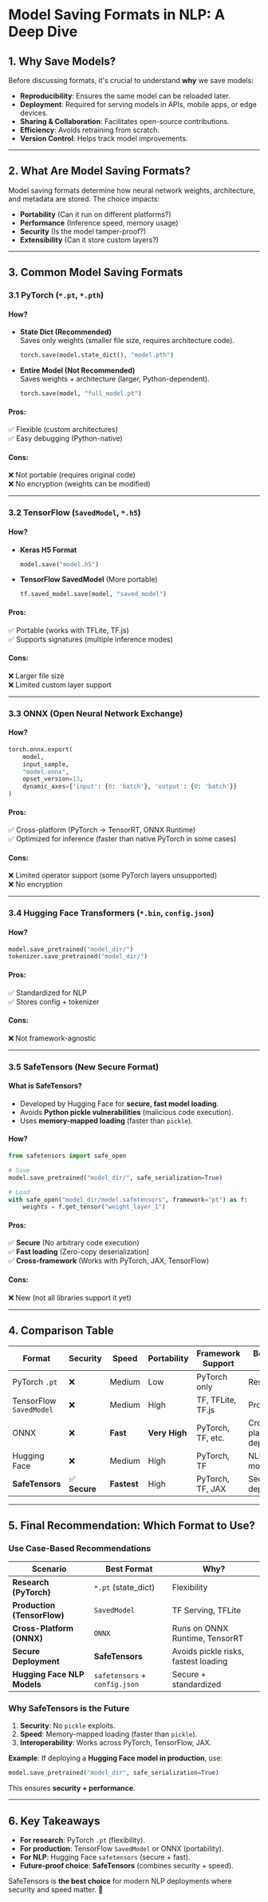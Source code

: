 # **Model Saving Formats in NLP: A Deep Dive**

## **1. Why Save Models?**
Before discussing formats, it's crucial to understand **why** we save models:
- **Reproducibility**: Ensures the same model can be reloaded later.
- **Deployment**: Required for serving models in APIs, mobile apps, or edge devices.
- **Sharing & Collaboration**: Facilitates open-source contributions.
- **Efficiency**: Avoids retraining from scratch.
- **Version Control**: Helps track model improvements.

---

## **2. What Are Model Saving Formats?**
Model saving formats determine how neural network weights, architecture, and metadata are stored. The choice impacts:
- **Portability** (Can it run on different platforms?)
- **Performance** (Inference speed, memory usage)
- **Security** (Is the model tamper-proof?)
- **Extensibility** (Can it store custom layers?)

---

## **3. Common Model Saving Formats**
### **3.1 PyTorch (`*.pt`, `*.pth`)**
#### **How?**
- **State Dict (Recommended)**  
  Saves only weights (smaller file size, requires architecture code).
  ```python
  torch.save(model.state_dict(), "model.pth")
  ```
- **Entire Model (Not Recommended)**  
  Saves weights + architecture (larger, Python-dependent).
  ```python
  torch.save(model, "full_model.pt")
  ```
#### **Pros:**
✅ Flexible (custom architectures)  
✅ Easy debugging (Python-native)  
#### **Cons:**
❌ Not portable (requires original code)  
❌ No encryption (weights can be modified)  

---

### **3.2 TensorFlow (`SavedModel`, `*.h5`)**
#### **How?**
- **Keras H5 Format**  
  ```python
  model.save("model.h5")
  ```
- **TensorFlow SavedModel** (More portable)  
  ```python
  tf.saved_model.save(model, "saved_model")
  ```
#### **Pros:**
✅ Portable (works with TFLite, TF.js)  
✅ Supports signatures (multiple inference modes)  
#### **Cons:**
❌ Larger file size  
❌ Limited custom layer support  

---

### **3.3 ONNX (Open Neural Network Exchange)**
#### **How?**
```python
torch.onnx.export(
    model, 
    input_sample, 
    "model.onnx",
    opset_version=13,
    dynamic_axes={'input': {0: 'batch'}, 'output': {0: 'batch'}}
)
```
#### **Pros:**
✅ Cross-platform (PyTorch → TensorRT, ONNX Runtime)  
✅ Optimized for inference (faster than native PyTorch in some cases)  
#### **Cons:**
❌ Limited operator support (some PyTorch layers unsupported)  
❌ No encryption  

---

### **3.4 Hugging Face Transformers (`*.bin`, `config.json`)**
#### **How?**
```python
model.save_pretrained("model_dir/")
tokenizer.save_pretrained("model_dir/")
```
#### **Pros:**
✅ Standardized for NLP  
✅ Stores config + tokenizer  
#### **Cons:**
❌ Not framework-agnostic  

---

### **3.5 SafeTensors (New Secure Format)**
#### **What is SafeTensors?**
- Developed by Hugging Face for **secure, fast model loading**.
- Avoids **Python pickle vulnerabilities** (malicious code execution).
- Uses **memory-mapped loading** (faster than `pickle`).

#### **How?**
```python
from safetensors import safe_open

# Save
model.save_pretrained("model_dir/", safe_serialization=True)

# Load
with safe_open("model_dir/model.safetensors", framework="pt") as f:
    weights = f.get_tensor("weight_layer_1")
```
#### **Pros:**
✅ **Secure** (No arbitrary code execution)  
✅ **Fast loading** (Zero-copy deserialization)  
✅ **Cross-framework** (Works with PyTorch, JAX, TensorFlow)  
#### **Cons:**
❌ New (not all libraries support it yet)  

---

## **4. Comparison Table**
| Format       | Security | Speed | Portability | Framework Support | Best Use Case |
|--------------|----------|-------|-------------|-------------------|---------------|
| PyTorch `.pt` | ❌       | Medium | Low         | PyTorch only      | Research      |
| TensorFlow `SavedModel` | ❌ | Medium | High        | TF, TFLite, TF.js | Production    |
| ONNX         | ❌       | **Fast** | **Very High** | PyTorch, TF, etc. | Cross-platform deployment |
| Hugging Face | ❌       | Medium | High        | PyTorch, TF       | NLP models    |
| **SafeTensors** | ✅ **Secure** | **Fastest** | High | PyTorch, TF, JAX | Secure deployment |

---

## **5. Final Recommendation: Which Format to Use?**
### **Use Case-Based Recommendations**
| Scenario                     | Best Format          | Why? |
|------------------------------|----------------------|------|
| **Research (PyTorch)**       | `*.pt` (state_dict)  | Flexibility |
| **Production (TensorFlow)**  | `SavedModel`         | TF Serving, TFLite |
| **Cross-Platform (ONNX)**    | `ONNX`               | Runs on ONNX Runtime, TensorRT |
| **Secure Deployment**        | **SafeTensors**      | Avoids pickle risks, fastest loading |
| **Hugging Face NLP Models**  | `safetensors` + `config.json` | Secure + standardized |

### **Why SafeTensors is the Future**
1. **Security**: No `pickle` exploits.  
2. **Speed**: Memory-mapped loading (faster than `pickle`).  
3. **Interoperability**: Works across PyTorch, TensorFlow, JAX.  

**Example**: If deploying a **Hugging Face model in production**, use:
```python
model.save_pretrained("model_dir", safe_serialization=True)
```
This ensures **security + performance**.

---

## **6. Key Takeaways**
- **For research**: PyTorch `.pt` (flexibility).  
- **For production**: TensorFlow `SavedModel` or ONNX (portability).  
- **For NLP**: Hugging Face `safetensors` (secure + fast).  
- **Future-proof choice**: **SafeTensors** (combines security + speed).  

SafeTensors is **the best choice** for modern NLP deployments where security and speed matter. 🚀
